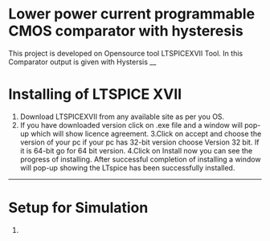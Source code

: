 # Lower power current programmable CMOS comparator with hysteresis
This project is developed on Opensource tool LTSPICEXVII Tool. In this Comparator output is given with Hystersis
__
# Installing of LTSPICE XVII
1. Download LTSPICEXVII from any available site as per you OS.
2. If you have downloaded version click on .exe file and a window will pop-up which will show licence agreement.
3.Click on accept and choose the version of your pc if your pc has 32-bit version choose Version 32 bit. If it is 64-bit go for 64 bit version.
4.Click on Install now you can see the progress of installing. After successful completion of installing a window will pop-up showing the LTspice has been successfully installed.
___
# Setup for Simulation
1.
